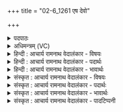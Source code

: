 +++
title = "02-6_1261 एष देवो"

+++
<details><summary>पदपाठः</summary>

एषः꣢। दे꣣वः꣢। वि꣣पा꣢। कृ꣣तः꣢। अ꣡ति꣢꣯। ह्व꣡रा꣢꣯ꣳसि। धा꣣वति। प꣡व꣢꣯मानः। अ꣡दा꣢꣯भ्यः। अ। दा꣣भ्यः। १२६१।
</details>

<details><summary>अधिमन्त्रम् (VC)</summary>

- पवमानः सोमः
- शुनःशेप आजीगर्तिः स देवरातः कृत्रिमो वैश्वामित्रः
- गायत्री
- षड्जः
</details>

<details><summary>हिन्दी : आचार्य रामनाथ वेदालंकार - विषयः</summary>

आगे फिर उसी जीवात्मा का विषय है।
</details>

<details><summary>हिन्दी : आचार्य रामनाथ वेदालंकार - पदार्थः</summary>

पदार्थान्वय -  (एषः) यह (विपा) मेधावी विद्वान् के द्वारा (कृतः) संस्कृत किया हुआ (पवमानः) पुरुषार्थी,अतएव (अदाभ्यः) किसी से पराजित न किया जा सकनेवाला (देवः) तेजस्वी जीवात्मा (ह्वरांसि) कुटिल कर्मों को वा कुटिल शत्रुओं को (अति) दूर करके (धावति) आगे बढ़ता है ॥६॥
</details>

<details><summary>हिन्दी : आचार्य रामनाथ वेदालंकार - भावार्थः</summary>

भावार्थ -  विद्वान् आचार्य के द्वारा जब मनुष्य का आत्मा संस्कृत किया जाता है,तब मनुष्य बलवान् होकर,सभी बाधाओं को पराजित करके समाज में अग्रगण्य हो जाता है ॥६॥
</details>

<details><summary>संस्कृत : आचार्य रामनाथ वेदालंकार - विषयः</summary>

अथ पुनरपि तमेव जीवात्मविषयमाह।
</details>

<details><summary>संस्कृत : आचार्य रामनाथ वेदालंकार - पदार्थः</summary>

पदार्थान्वय -  (एषः) अयम् (विपा) मेधाविना विदुषा।[विप इति मेधाविनाम। निघं० ३।१५।] (कृतः) संस्कृतः (पवमानः) पुरुषार्थी।[पवते गतिकर्मा। निघं० २।१४।]अत एव (अदाभ्यः) केनापि पराजेतुमशक्यः (देवः) तेजस्वी जीवात्मा (ह्वरांसि) कुटिलानि कर्माणि,कुटिलान् शत्रून् वा।[ह्वृ कौटिल्ये,औणादिकः असुन् प्रत्ययः।] (अति) अतीत्य (धावति) अग्रे सरति ॥६॥
</details>

<details><summary>संस्कृत : आचार्य रामनाथ वेदालंकार - भावार्थः</summary>

भावार्थ -  विदुषाऽऽचार्येण यदा मनुष्यस्यात्मा संस्क्रियते तदा मनुष्यः सबलो भूत्वा सर्वा अपि बाधाः पराजित्य समाजेऽग्रगण्यो जायते ॥६॥
</details>

<details><summary>संस्कृत : आचार्य रामनाथ वेदालंकार - पादटिप्पनी</summary>

टिप्पनी -   १. ऋ० ९।३।२।
</details>